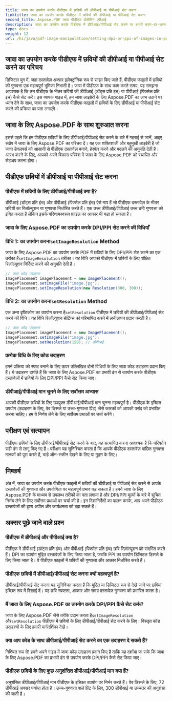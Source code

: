 ```yaml
---
title: जावा का उपयोग करके पीडीएफ में छवियों की डीपीआई या पीपीआई सेट करना
linktitle: जावा का उपयोग करके पीडीएफ में छवियों की डीपीआई या पीपीआई सेट करना
second_title: Aspose.PDF जावा पीडीएफ प्रोसेसिंग एपीआई
description: जावा का उपयोग करके पीडीएफ में डीपीआई/पीपीआई सेट करने पर हमारी चरण-दर-चरण मार्गदर्शिका के साथ पीडीएफ छवि गुणवत्ता को अनुकूलित करें। प्रिंट और डिजिटल प्रदर्शन के लिए अपने दस्तावेज़ों को बेहतर बनाने का तरीका जानें।
type: docs
weight: 12
url: /hi/java/pdf-image-manipulation/setting-dpi-or-ppi-of-images-in-pdf-using-java/
---
```


## जावा का उपयोग करके पीडीएफ में छवियों की डीपीआई या पीपीआई सेट करने का परिचय

डिजिटल युग में, जहां दस्तावेज़ अक्सर इलेक्ट्रॉनिक रूप से साझा किए जाते हैं, पीडीएफ फाइलों में छवियों की गुणवत्ता एक महत्वपूर्ण भूमिका निभाती है। जावा में पीडीएफ के साथ काम करते समय, यह समझना आवश्यक है कि उन पीडीएफ के भीतर छवियों की डीपीआई (डॉट्स प्रति इंच) या पीपीआई (पिक्सेल प्रति इंच) कैसे सेट करें। इस व्यापक गाइड में, हम जावा लाइब्रेरी के लिए Aspose.PDF का लाभ उठाने पर ध्यान देने के साथ, जावा का उपयोग करके पीडीएफ फाइलों में छवियों के लिए डीपीआई या पीपीआई सेट करने की प्रक्रिया का पता लगाएंगे।

## जावा के लिए Aspose.PDF के साथ शुरुआत करना

इससे पहले कि हम पीडीएफ छवियों के लिए डीपीआई/पीपीआई सेट करने के बारे में गहराई से जानें, आइए संक्षेप में जावा के लिए Aspose.PDF का परिचय दें। यह एक शक्तिशाली और बहुमुखी लाइब्रेरी है जो जावा डेवलपर्स को आसानी से पीडीएफ दस्तावेज़ बनाने, हेरफेर करने और बदलने की अनुमति देती है। आरंभ करने के लिए, आपको अपने विकास परिवेश में जावा के लिए Aspose.PDF को स्थापित और सेटअप करना होगा।

## पीडीएफ छवियों में डीपीआई या पीपीआई सेट करना

### पीडीएफ में छवियों के लिए डीपीआई/पीपीआई क्या है?

डीपीआई (डॉट्स प्रति इंच) और पीपीआई (पिक्सेल प्रति इंच) ऐसे माप हैं जो पीडीएफ दस्तावेज़ के भीतर छवियों का रिज़ॉल्यूशन या गुणवत्ता निर्धारित करते हैं। एक उच्च डीपीआई/पीपीआई उच्च छवि गुणवत्ता को इंगित करता है लेकिन इसके परिणामस्वरूप फ़ाइल का आकार भी बड़ा हो सकता है।

### जावा के लिए Aspose.PDF का उपयोग करके DPI/PPI सेट करने की विधियाँ

###  विधि 1: का उपयोग करना`setImageResolution` Method

 जावा के लिए Aspose.PDF का उपयोग करके PDF में छवियों के लिए DPI/PPI सेट करने का एक तरीका है`setImageResolution` तरीका। यह विधि आपको पीडीएफ में छवियों के लिए वांछित रिज़ॉल्यूशन निर्दिष्ट करने की अनुमति देती है।

```java
// जावा कोड उदाहरण
ImagePlacement imagePlacement = new ImagePlacement();
imagePlacement.setImageFile("image.jpg");
imagePlacement.setImageResolution(new Resolution(300, 300));
```

###  विधि 2: का उपयोग करना`setResolution` Method

 एक अन्य दृष्टिकोण का उपयोग करना है`setResolution` पीडीएफ में छवियों की डीपीआई/पीपीआई सेट करने की विधि। यह विधि रिज़ॉल्यूशन सेटिंग्स को परिभाषित करने में लचीलापन प्रदान करती है।

```java
// जावा कोड उदाहरण
ImagePlacement imagePlacement = new ImagePlacement();
imagePlacement.setImageFile("image.jpg");
imagePlacement.setResolution(150); // डीपीआई
```

### प्रत्येक विधि के लिए कोड उदाहरण

हमने प्रक्रिया को स्पष्ट बनाने के लिए ऊपर उल्लिखित दोनों विधियों के लिए जावा कोड उदाहरण प्रदान किए हैं। ये उदाहरण दर्शाते हैं कि जावा के लिए Aspose.PDF का प्रभावी ढंग से उपयोग करके पीडीएफ दस्तावेज़ों में छवियों के लिए DPI/PPI कैसे सेट किया जाए।

### डीपीआई/पीपीआई मान चुनने के लिए सर्वोत्तम अभ्यास

आपकी पीडीएफ छवियों के लिए उपयुक्त डीपीआई/पीपीआई मान चुनना महत्वपूर्ण है। पीडीएफ के इच्छित उपयोग (उदाहरण के लिए, वेब डिस्प्ले या उच्च-गुणवत्ता प्रिंट) जैसे कारकों को आपकी पसंद को प्रभावित करना चाहिए। हम ये निर्णय लेने के लिए सर्वोत्तम प्रथाओं पर चर्चा करेंगे।

## परीक्षण एवं सत्यापन

पीडीएफ छवियों के लिए डीपीआई/पीपीआई सेट करने के बाद, यह सत्यापित करना आवश्यक है कि परिवर्तन सही ढंग से लागू किए गए हैं। परीक्षण यह सुनिश्चित करता है कि आपके पीडीएफ दस्तावेज़ वांछित गुणवत्ता मानकों को पूरा करते हैं, चाहे ऑन-स्क्रीन देखने के लिए या मुद्रण के लिए।

## निष्कर्ष

अंत में, जावा का उपयोग करके पीडीएफ फाइलों में छवियों की डीपीआई या पीपीआई सेट करने से आपके दस्तावेज़ों की गुणवत्ता और उपयोगिता पर महत्वपूर्ण प्रभाव पड़ सकता है। हमने जावा के लिए Aspose.PDF के माध्यम से उपलब्ध तरीकों का पता लगाया है और DPI/PPI मूल्यों के बारे में सूचित निर्णय लेने के लिए सर्वोत्तम प्रथाओं पर चर्चा की है। इन दिशानिर्देशों का पालन करके, आप अपने पीडीएफ दस्तावेजों की दृश्य अपील और कार्यक्षमता को बढ़ा सकते हैं।

## अक्सर पूछे जाने वाले प्रश्न

### पीडीएफ में डीपीआई और पीपीआई क्या है?

पीडीएफ में डीपीआई (डॉट्स प्रति इंच) और पीपीआई (पिक्सेल प्रति इंच) छवि रिज़ॉल्यूशन को संदर्भित करते हैं। DPI का उपयोग मुद्रित दस्तावेज़ों के लिए किया जाता है, जबकि PPI का उपयोग डिजिटल डिस्प्ले के लिए किया जाता है। वे पीडीएफ फाइलों में छवियों की गुणवत्ता और आकार निर्धारित करते हैं।

### पीडीएफ छवियों में डीपीआई/पीपीआई सेट करना क्यों महत्वपूर्ण है?

डीपीआई/पीपीआई सेट करना यह सुनिश्चित करता है कि मुद्रित या डिजिटल रूप से देखे जाने पर छवियां इच्छित रूप में दिखाई दें। यह छवि स्पष्टता, आकार और समग्र दस्तावेज़ गुणवत्ता को प्रभावित करता है।

### मैं जावा के लिए Aspose.PDF का उपयोग करके DPI/PPI कैसे सेट करूं?

 जावा के लिए Aspose.PDF जैसे तरीके प्रदान करता है`setImageResolution` और`setResolution` पीडीएफ में छवियों के लिए डीपीआई/पीपीआई सेट करने के लिए। विस्तृत कोड उदाहरणों के लिए हमारी मार्गदर्शिका देखें।

### क्या आप कोड के साथ डीपीआई/पीपीआई सेट करने का एक उदाहरण दे सकते हैं?

निश्चित रूप से! हमने अपने गाइड में जावा कोड उदाहरण प्रदान किए हैं ताकि यह दर्शाया जा सके कि जावा के लिए Aspose.PDF का प्रभावी ढंग से उपयोग करके DPI/PPI कैसे सेट किया जाए।

### पीडीएफ छवियों के लिए कुछ अनुशंसित डीपीआई/पीपीआई मान क्या हैं?

अनुशंसित डीपीआई/पीपीआई मान पीडीएफ के इच्छित उपयोग पर निर्भर करते हैं। वेब डिस्प्ले के लिए, 72 डीपीआई अक्सर पर्याप्त होता है। उच्च-गुणवत्ता वाले प्रिंट के लिए, 300 डीपीआई या उच्चतर की अनुशंसा की जाती है।